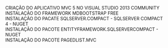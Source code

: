 CRIAÇÃO DO APLICATIVO MVC 5 NO VISUAL STUDIO 2013 COMMUNITY<BR/>
INSTALAÇÃO DO FRAMEWORK MDBOOTSTRAP FREE<br/>
INSTALAÇÃO DO PACATE SQLSERVER.COMPACT - SQLSERVER COMPACT 4 - NUGET<BR/>
INSTALAÇÃO DO PACOTE ENTITYFRAMEWORK.SQLSERVERCOMPACT - NUGET<BR/>
INSTALAÇÃO DO PACOTE PAGEDLIST.MVC<BR/>


